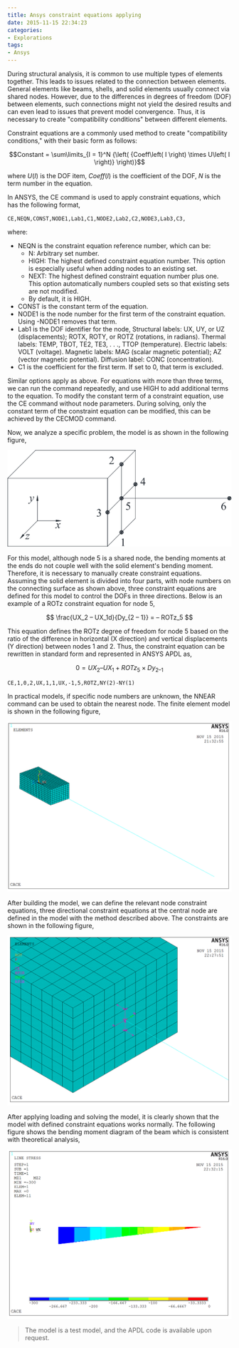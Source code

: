 ```yaml
---
title: Ansys constraint equations applying
date: 2015-11-15 22:34:23
categories:
- Explorations
tags:
- Ansys
---
```


During structural analysis, it is common to use multiple types of elements together. This leads to issues related to the connection between elements. General elements like beams, shells, and solid elements usually connect via shared nodes. However, due to the differences in degrees of freedom (DOF) between elements, such connections might not yield the desired results and can even lead to issues that prevent model convergence. Thus, it is necessary to create "compatibility conditions" between different elements.

<!-- more -->

Constraint equations are a commonly used method to create "compatibility conditions," with their basic form as follows:

$$Constant = \sum\limits_{I = 1}^N {\left( {Coeff\left( I \right) \times U\left( I \right)} \right)}$$

where $U(I)$ is the DOF item, $Coeff(I)$ is the coefficient of the DOF, $N$ is the term number in the equation.

In ANSYS, the CE command is used to apply constraint equations, which has the following format,

```
CE,NEQN,CONST,NODE1,Lab1,C1,NODE2,Lab2,C2,NODE3,Lab3,C3,
```

where:

* NEQN is the constraint equation reference number, which can be:
    * N: Arbitrary set number.
    * HIGH: The highest defined constraint equation number. This option is especially useful when adding nodes to an existing set.
    * NEXT: The highest defined constraint equation number plus one. This option automatically numbers coupled sets so that existing sets are not modified.
    * By default, it is HIGH.
* CONST is the constant term of the equation.
* NODE1 is the node number for the first term of the constraint equation. Using -NODE1 removes that term.
* Lab1 is the DOF identifier for the node, Structural labels: UX, UY, or UZ (displacements); ROTX, ROTY, or ROTZ (rotations, in radians). Thermal labels: TEMP, TBOT, TE2, TE3, . . ., TTOP (temperature). Electric labels: VOLT (voltage). Magnetic labels: MAG (scalar magnetic potential); AZ (vector magnetic potential). Diffusion label: CONC (concentration).
* C1 is the coefficient for the first term. If set to 0, that term is excluded.

Similar options apply as above. For equations with more than three terms, we can run the command repeatedly, and use HIGH to add additional terms to the equation. To modify the constant term of a constraint equation, use the CE command without node parameters. During solving, only the constant term of the constraint equation can be modified, this can be achieved by the CECMOD command.

Now, we analyze a specific problem, the model is as shown in the following figure,

![Model](/uploads/images/2015/AnsysConstraintEquations1.svg)

For this model, although node 5 is a shared node, the bending moments at the ends do not couple well with the solid element's bending moment. Therefore, it is necessary to manually create constraint equations. Assuming the solid element is divided into four parts, with node numbers on the connecting surface as shown above, three constraint equations are defined for this model to control the DOFs in three directions. Below is an example of a ROTz constraint equation for node 5,

$$
\frac{UX_2 – UX_1d}{Dy_{2 – 1}} =  – ROTz_5
$$

This equation defines the ROTz degree of freedom for node 5 based on the ratio of the difference in horizontal (X direction) and vertical displacements (Y direction) between nodes 1 and 2. Thus, the constraint equation can be rewritten in standard form and represented in ANSYS APDL as,

$$0 = U{X_2} – U{X_1} + ROT{z_5} \times Dy_{2 – 1}$$

```
CE,1,0,2,UX,1,1,UX,-1,5,ROTZ,NY(2)-NY(1)

```

In practical models, if specific node numbers are unknown, the NNEAR command can be used to obtain the nearest node. The finite element model is shown in the following figure,

![Model](/uploads/images/2015/AnsysConstraintEquations2.png)

After building the model, we can define the relevant node constraint equations, three directional constraint equations at the central node are defined in the model with the method described above. The constraints are shown in the following figure,

![Constraints](/uploads/images/2015/AnsysConstraintEquations3.png)

After applying loading and solving the model, it is clearly shown that the model with defined constraint equations works normally. The following figure shows the bending moment diagram of the beam which is consistent with theoretical analysis,

![BMD](/uploads/images/2015/AnsysConstraintEquations4.png)

> The model is a test model, and the APDL code is available upon request.
